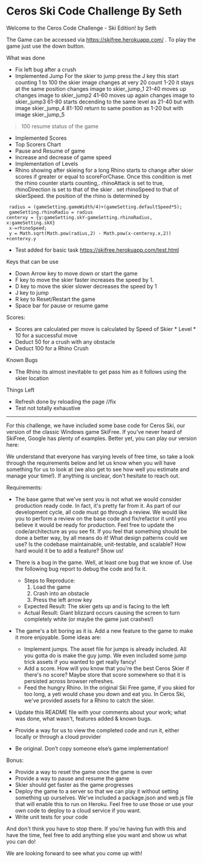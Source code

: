 # Ceros Ski Code Challenge  By Seth

Welcome to the Ceros Code Challenge - Ski Edition! by Seth


The Game can be accessed via https://skifree.herokuapp.com/ . To play the game just use the down button.

What was done
* Fix left bug after a crush
* Implemented Jump
For the skier to jump press the J key 
this start counting 1 to 100 the skier image changes at very 20 count
1-20 it stays at the same position changes image to skier_jump_1
21-40 moves up changes image to skier_jump2
41-60 moves up again changes image to skier_jump3
61-80 starts decending to the same level as 21-40 but with image skier_jump_4
81-100 return to same position as 1-20 but with image skier_jump_5
>100 resume status of the game
* Implemented Scores
* Top Scorers Chart
* Pause and Resume of game
* Increase and decrease of game speed
* Implementation of Levels
* Rhino showing after skieing for a long
Rhino starts to change after skier scores if greater or equal to scoreForChase.
Once this condition is met the rhino counter starts counting,. rhinoAttack is set to true, rhinoDirection is set to that of the skier . set rhinoSpeed to that of skierSpeed.
the position of the rhino is determined by
```
 radius = (gameSetting.gameWidth/4)+(gameSetting.defaultSpeed*5);
 gameSetting.rhinoRadiu = radius
centerxy = {y:gameSetting.skY-gameSetting.rhinoRadius, x:gameSetting.skX}
 x-=rhinoSpeed;
 y = Math.sqrt(Math.pow(radius,2) - Math.pow(x-centerxy.x,2)) +centerxy.y

 ```


* Test added for basic task https://skifree.herokuapp.com/test.html


Keys that can be use 
* Down Arrow key to move down or start the game
* F key to move the skier faster increases the speed by 1.
* D key to move the skier slower decreases the speed by 1
* J key to jump
* R key to Reset/Restart the game 
* Space bar for pause or resume game

Scores:
* Scores are calculated per move is calculated by Speed of Skier * Level * 10 for a successful move
* Deduct 50 for a crush with any obstacle
* Deduct 100 for a Rhino Crush

Known Bugs
* The Rhino its almost inevitable to get pass him as it follows using the skier location

Things Left
* Refresh done by reloading the page //fix
* Test not totally exhaustive

----------------
For this challenge, we have included some base code for Ceros Ski, our version of the classic Windows game SkiFree. If
you've never heard of SkiFree, Google has plenty of examples. Better yet, you can play our version here: 


We understand that everyone has varying levels of free time, so take a look through the requirements below and let us 
know when you will have something for us to look at (we also get to see how well you estimate and manage your time!). 
If anything is unclear, don't hesitate to reach out.

Requirements:
* The base game that we've sent you is not what we would consider production ready code. In fact, it's pretty far from
  it. As part of our development cycle, all code must go through a review. We would like you to perform a review
  on the base code and fix/refactor it until you believe it would be ready for production. Feel free to update the
  code/architecture as you see fit. If you feel that something should be done a better way, by all means do it! What 
  design patterns could we use? Is the codebase maintainable, unit-testable, and scalable? How hard would it be to add 
  a feature? Show us!
* There is a bug in the game. Well, at least one bug that we know of. Use the following bug report to debug the code
  and fix it.
  * Steps to Reproduce:
    1. Load the game
    1. Crash into an obstacle
    1. Press the left arrow key
  * Expected Result: The skier gets up and is facing to the left
  * Actual Result: Giant blizzard occurs causing the screen to turn completely white (or maybe the game just crashes!)

  
* The game's a bit boring as it is. Add a new feature to the game to make it more enjoyable. Some ideas are:
  * Implement jumps. The asset file for jumps is already included. All you gotta do is make the guy jump. We even included
      some jump trick assets if you wanted to get really fancy!
  * Add a score. How will you know that you're the best Ceros Skier if there's no score? Maybe store that score
      somewhere so that it is persisted across browser refreshes.
  * Feed the hungry Rhino. In the original Ski Free game, if you skied for too long, a yeti would chase you
      down and eat you.   In Ceros Ski, we've provided assets for a Rhino to catch the skier.
* Update this README file with your comments about your work; what was done, what wasn't, features added & known bugs.
* Provide a way for us to view the completed code and run it, either locally or through a cloud provider
* Be original. Don’t copy someone else’s game implementation!

Bonus:
* Provide a way to reset the game once the game is over
* Provide a way to pause and resume the game
* Skier should get faster as the game progresses
* Deploy the game to a server so that we can play it without setting something up ourselves. We've included a 
  package.json and web.js file that will enable this to run on Heroku. Feel free to use those or use your own code to 
  deploy to a cloud service if you want.
* Write unit tests for your code

And don't think you have to stop there. If you're having fun with this and have the time, feel free to add anything else
you want and show us what you can do! 

We are looking forward to see what you come up with!
